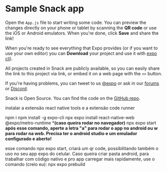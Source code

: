 # Sample Snack app

Open the `App.js` file to start writing some code. You can preview the changes directly on your phone or tablet by scanning the **QR code** or use the iOS or Android emulators. When you're done, click **Save** and share the link!

When you're ready to see everything that Expo provides (or if you want to use your own editor) you can **Download** your project and use it with [expo cli](https://docs.expo.dev/get-started/installation/#expo-cli)).

All projects created in Snack are publicly available, so you can easily share the link to this project via link, or embed it on a web page with the `<>` button.

If you're having problems, you can tweet to us [@expo](https://twitter.com/expo) or ask in our [forums](https://forums.expo.dev/c/expo-dev-tools/61) or [Discord](https://chat.expo.dev/).

Snack is Open Source. You can find the code on the [GitHub repo](https://github.com/expo/snack).

instalar a extensão react native tools e a extensão code runner

npm i
npm install -g expo-cli 
npx expo install react-native-web @expo/metro-runtime ***(caso queira rodar no navegador)**
npx expo start **após esse comando, aperte a letra "a" para rodar o app no android ou w para rodar na web. Precisa ter o android studio e um emulador configurado e aberto!**

esse comando npx expo start, criará um qr code, possibilitando também o uso no seu app expo do celular. Caso queira criar pasta android, para trabalhar com código nativo e pro app carregar mais rapidamente, use o comando (creio eu):
npx expo prebuild
